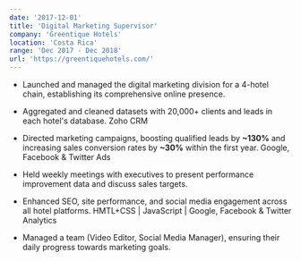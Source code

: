 ```yaml
---
date: '2017-12-01'
title: 'Digital Marketing Supervisor'
company: 'Greentique Hotels'
location: 'Costa Rica'
range: 'Dec 2017 - Dec 2018'
url: 'https://greentiquehotels.com/'
---
```


- Launched and managed the digital marketing division for a 4-hotel chain, establishing its comprehensive online presence.

- Aggregated and cleaned datasets with 20,000+ clients and leads in each hotel's database. <a>Zoho CRM</a>

- Directed marketing campaigns, boosting qualified leads by <b>~130%</b> and increasing sales conversion rates by <b>~30%</b> within the first year. <a>Google, Facebook & Twitter Ads</a>

- Held weekly meetings with executives to present performance improvement data and discuss sales targets.

- Enhanced SEO, site performance, and social media engagement across all hotel platforms. <a>HMTL+CSS | JavaScript | Google, Facebook & Twitter Analytics</a>

- Managed a team (Video Editor, Social Media Manager), ensuring their daily progress towards marketing goals.

